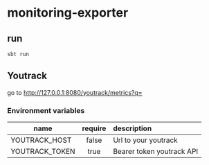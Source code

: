 # monitoring-exporter

## run

```bash
sbt run
```

## Youtrack

go to http://127.0.0.1:8080/youtrack/metrics?q=<QUERY>

### Environment variables

| name           | require | description               |
|----------------|:-------:|:--------------------------|
| YOUTRACK_HOST  |  false  | Url to your youtrack      |
| YOUTRACK_TOKEN |  true   | Bearer token youtrack API |
